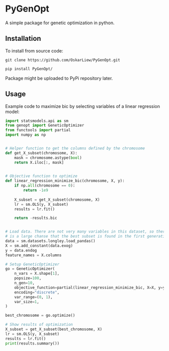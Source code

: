 # PyGenOpt

A simple package for genetic optimization in python.

## Installation

To install from source code:

`git clone https://github.com/OskarLiew/PyGenOpt.git`

`pip install PyGenOpt/`

Package might be uploaded to PyPi repository later.

## Usage

Example code to maximize bic by selecting variables of a linear regression model:

```python
import statsmodels.api as sm
from genopt import GeneticOptimizer
from functools import partial
import numpy as np


# Helper function to get the columns defined by the chromosome
def get_X_subset(chromosome, X):
    mask = chromosome.astype(bool)
    return X.iloc[:, mask]
    

# Objective function to optimize
def linear_regression_minimize_bic(chromosome, X, y):
    if np.all(chromosome == 0):
        return -1e9
    
    X_subset = get_X_subset(chromosome, X)
    lr = sm.OLS(y, X_subset)
    results = lr.fit()

    return -results.bic


# Load data. There are not very many variables in this dataset, so there
# is a large chanse that the best subset is found in the first generation
data = sm.datasets.longley.load_pandas()
X = sm.add_constant(data.exog)
y = data.endog
feature_names = X.columns

# Setup GeneticOptimizer
go = GeneticOptimizer(
    n_vars = X.shape[1],
    popsize=100,
    n_gen=10,
    objective_function=partial(linear_regression_minimize_bic, X=X, y=y),
    encoding="discrete",
    var_range=(0, 1),
    var_size=1,
)

best_chromosome = go.optimize()

# Show results of optimization
X_subset = get_X_subset(best_chromosome, X)
lr = sm.OLS(y, X_subset)
results = lr.fit()
print(results.summary())

```
